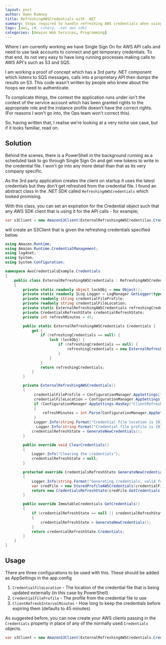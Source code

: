 ```yaml
---
layout: post
author: Owen Rumney
title: RefreshingAWSCredentials with .NET
summary: Steps required to handle refreshing AWS credentials when using the AWS .NET SDK
tags: [aws, c#, csharp, .net aws sdk]
categories: [Amazon Web Services, Programming]
---
```


Where I am currently working we have Single Sign On for AWS API calls and need to use task accounts to connect and get temporary credentials. To that end, its not very easy to have long running processes making calls to AWS API's such as S3 and SQS.

I am working a proof of concept which has a 3rd party .NET component which listens to SQS messages, calls into a proprietary API then dumps the results on S3. This code wasn't written by people who knew about the hoops we need to authenticate.

To complicate things, the context the application runs under isn't the context of the service account which has been granted rights to the appropriate role and the instance profile doesn't have the correct rights. (For reasons I won't go into, the Ops team won't correct this).

So, having written that, I realise we're looking at a very niche use case, but if it looks familiar, read on.

## Solution

Behind the scenes, there is a PowerShell in the background running as a scheduled task to go through Single Sign On and get new tokens to write in the credential file. I won't go into any more detail than that as its very company specific.

As the 3rd party application creates the client on startup it uses the latest credentials but they don't get refreshed from the credential file. I found an abstract class in the .NET SDK called `RefreshingAWSCredentials` which looked promising.

With this class, you can set an expiration for the Credential object such that any AWS SDK client that is using it for the API calls - for example;

```csharp
var s3Client = new AmazonS3Client(ExternalRefreshingAWSCredentilas.Credentials);
```

will create an S3Client that is given the refreshing credentials specified below.

```csharp
using Amazon.Runtime;
using Amazon.Runtime.CredentialManagement;
using log4net;
using System;
using System.Configuration;

namespace AwsCredentialsExample.Credentials
{
    public class ExternalRefreshingAWSCredentials : RefreshingAWSCredentials
    {
        private static readonly object lockObj = new Object();
        private static readonly ILog Logger = LogManager.GetLogger(typeof(ExternalRefreshingAWSCredentials));
        private readonly string credentialFileProfile;
        private readonly string credentialFileLocation;
        private static ExternalRefreshingAWSCredentials refreshingCredentials;
        private CredentialsRefreshState credentialRefreshState;
        private int refreshMinutes = 45;

        public static ExternalRefreshingAWSCredentials Credentials {
            get {
                if (refreshingCredentials == null) {
                    lock (lockObj) {
                        if (refreshingCredentials == null) {
                            refreshingCredentials = new ExternalRefreshingAWSCredentials();
                        }
                    }
                }
                return refreshingCredentials;
            }
        }

        private ExternalRefreshingAWSCredentials()
        {
             credentialFileProfile = ConfigurationManager.AppSettings["CredentialFileProfile"];
             credentialFileLocation = ConfigurationManager.AppSettings["CredentialFileLocation"];
             if (ConfigurationManager.AppSettings.HasKey("ClientRefreshIntervalMinutes"))
             {
                 refreshMinutes = int.Parse(ConfigurationManager.AppSettings.Get("ClientRefreshIntervalMinutes"));
             }
             Logger.Info(string.Format("Credential file location is {0}", credentialFileLocation));
              Logger.Info(string.Format("Credential file profile is {0}", credentialFileProfile));
            credentialRefreshState = GenerateNewCredentials();
        }

        public override void ClearCredentials()
        {
            Logger.Info("Clearing the credentials");
            credentialRefreshState = null;
        }

        protected override CredentialsRefreshState GenerateNewCredentials()
        {
            Logger.Info(string.Format("Generating credentials, valid for {0} minutes", refreshMinutes));
            var credFile = new StoredProfileAWSCredentials(credentialFileProfile, credentialFileLocation);
            return new CredentialsRefreshState(credFile.GetCredentials(), DateTime.Now.AddMinutes(refreshMinutes));
        }

        public override ImmutableCredentials GetCredentials()
        {
            if (credentialRefreshState == null || credentialRefreshState.Expiration < DateTime.Now)
            {
                credentialRefreshState = GenerateNewCredentials();
            }
            return credentialRefreshState.Credentials;
        }
    }
}

```

## Usage

There are three configurations to be used with this. These should be added as AppSettings in the app.config

1. `CredentialFileLocation` - The location of the credential file that is being updated externally (in this case by PowerShell)
2. `CredentialFileProfile` - The profile from the credential file to use
3. `ClientRefreshIntervalMinutes` - How long to keep the credentials before expiring them (defaults to 45 minutes)

As suggested before, you can now create your AWS clients passing in the `Credentials` property in place of any of the normally used `Credentials` objects.

```csharp
var s3Client = new AmazonS3Client(ExternalRefreshingAWSCredentials.Credentials);
```
